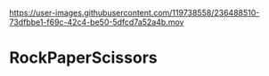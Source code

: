

https://user-images.githubusercontent.com/119738558/236488510-73dfbbe1-f69c-42c4-be50-5dfcd7a52a4b.mov

# RockPaperScissors
